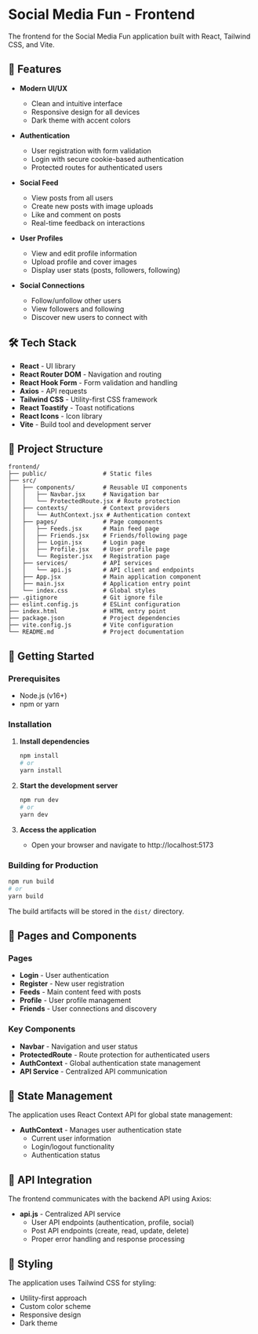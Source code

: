 # Social Media Fun - Frontend

The frontend for the Social Media Fun application built with React, Tailwind CSS, and Vite.

## 🌟 Features

- **Modern UI/UX**

  - Clean and intuitive interface
  - Responsive design for all devices
  - Dark theme with accent colors

- **Authentication**

  - User registration with form validation
  - Login with secure cookie-based authentication
  - Protected routes for authenticated users

- **Social Feed**

  - View posts from all users
  - Create new posts with image uploads
  - Like and comment on posts
  - Real-time feedback on interactions

- **User Profiles**

  - View and edit profile information
  - Upload profile and cover images
  - Display user stats (posts, followers, following)

- **Social Connections**
  - Follow/unfollow other users
  - View followers and following
  - Discover new users to connect with

## 🛠️ Tech Stack

- **React** - UI library
- **React Router DOM** - Navigation and routing
- **React Hook Form** - Form validation and handling
- **Axios** - API requests
- **Tailwind CSS** - Utility-first CSS framework
- **React Toastify** - Toast notifications
- **React Icons** - Icon library
- **Vite** - Build tool and development server

## 📂 Project Structure

```
frontend/
├── public/                # Static files
├── src/
│   ├── components/        # Reusable UI components
│   │   ├── Navbar.jsx     # Navigation bar
│   │   └── ProtectedRoute.jsx # Route protection
│   ├── contexts/          # Context providers
│   │   └── AuthContext.jsx # Authentication context
│   ├── pages/             # Page components
│   │   ├── Feeds.jsx      # Main feed page
│   │   ├── Friends.jsx    # Friends/following page
│   │   ├── Login.jsx      # Login page
│   │   ├── Profile.jsx    # User profile page
│   │   └── Register.jsx   # Registration page
│   ├── services/          # API services
│   │   └── api.js         # API client and endpoints
│   ├── App.jsx            # Main application component
│   ├── main.jsx           # Application entry point
│   └── index.css          # Global styles
├── .gitignore             # Git ignore file
├── eslint.config.js       # ESLint configuration
├── index.html             # HTML entry point
├── package.json           # Project dependencies
├── vite.config.js         # Vite configuration
└── README.md              # Project documentation
```

## 🚀 Getting Started

### Prerequisites

- Node.js (v16+)
- npm or yarn

### Installation

1. **Install dependencies**

   ```bash
   npm install
   # or
   yarn install
   ```

2. **Start the development server**

   ```bash
   npm run dev
   # or
   yarn dev
   ```

3. **Access the application**
   - Open your browser and navigate to http://localhost:5173

### Building for Production

```bash
npm run build
# or
yarn build
```

The build artifacts will be stored in the `dist/` directory.

## 📱 Pages and Components

### Pages

- **Login** - User authentication
- **Register** - New user registration
- **Feeds** - Main content feed with posts
- **Profile** - User profile management
- **Friends** - User connections and discovery

### Key Components

- **Navbar** - Navigation and user status
- **ProtectedRoute** - Route protection for authenticated users
- **AuthContext** - Global authentication state management
- **API Service** - Centralized API communication

## 🔄 State Management

The application uses React Context API for global state management:

- **AuthContext** - Manages user authentication state
  - Current user information
  - Login/logout functionality
  - Authentication status

## 📡 API Integration

The frontend communicates with the backend API using Axios:

- **api.js** - Centralized API service
  - User API endpoints (authentication, profile, social)
  - Post API endpoints (create, read, update, delete)
  - Proper error handling and response processing

## 🎨 Styling

The application uses Tailwind CSS for styling:

- Utility-first approach
- Custom color scheme
- Responsive design
- Dark theme
